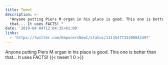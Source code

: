 ```yaml
---
title: Tweet
description: >-
  "Anyone putting Piers M organ in his place is good. This one is better than
  that... It uses FACTS! "
date: '2019-04-04T12:04:35+01:00'
links:
  - 'https://twitter.com/EmporersNewC/status/1113547733300842497'
---
```

Anyone putting Piers M organ in his place is good. This one is better than that... It uses FACTS! 
      {{< tweet 1 0 >}}
    
